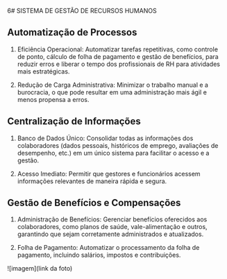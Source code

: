 6# SISTEMA DE GESTÃO DE RECURSOS HUMANOS

## Automatização de Processos

   1. Eficiência Operacional: Automatizar tarefas repetitivas, como controle de ponto, cálculo de folha de pagamento e gestão de        benefícios, para reduzir erros e liberar o tempo dos profissionais de RH para atividades mais estratégicas.
   
   2. Redução de Carga Administrativa: Minimizar o trabalho manual e a burocracia, o que pode resultar em uma administração mais        ágil e menos propensa a erros.

## Centralização de Informações

   1. Banco de Dados Único: Consolidar todas as informações dos colaboradores (dados pessoais, históricos de emprego, avaliações        de desempenho, etc.) em um único sistema para facilitar o acesso e a gestão.
   
   2. Acesso Imediato: Permitir que gestores e funcionários acessem informações relevantes de maneira rápida e segura.

## Gestão de Benefícios e Compensações

   1. Administração de Benefícios: Gerenciar benefícios oferecidos aos colaboradores, como planos de saúde, vale-alimentação e          outros, garantindo que sejam corretamente administrados e atualizados.
   
   2. Folha de Pagamento: Automatizar o processamento da folha de pagamento, incluindo salários, impostos e contribuições.







![imagem](link da foto)
